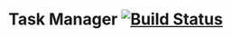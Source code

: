 Task Manager [![Build Status](https://travis-ci.org/littlewhywhat/TaskManager.svg?branch=dev)](https://travis-ci.org/littlewhywhat/TaskManager)
===
